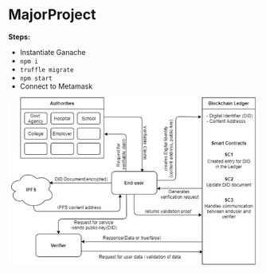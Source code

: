 # MajorProject

**Steps:**
- Instantiate Ganache
- `npm i`
- `truffle migrate`
- `npm start`
- Connect to Metamask

![Architecture](./public/architecture.jpg)
